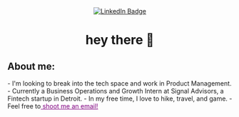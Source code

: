 <div class="header" align="center">
    <div class="badges">
        <a href="https://linkedin.com/in/saket-kulkarni">
            <img src="https://img.shields.io/badge/LinkedIn-blue?style=for-the-badge&logo=linkedin&logoColor=white" alt="LinkedIn Badge"/>
        </a>
    </div>
    <h1>hey there 👋 <br></h1>
</div>

<div class="body" align="left">
    <h2> About me: </h2>
    - I'm looking to break into the tech space and work in Product Management. <br>
    - Currently a Business Operations and Growth Intern at Signal Advisors, a Fintech startup in Detroit.
    - In my free time, I love to hike, travel, and game.
    - Feel free to<a href="mailto:sakulkarni567@gmail.com" style="color:purple"> shoot me an email! </a>
</div>